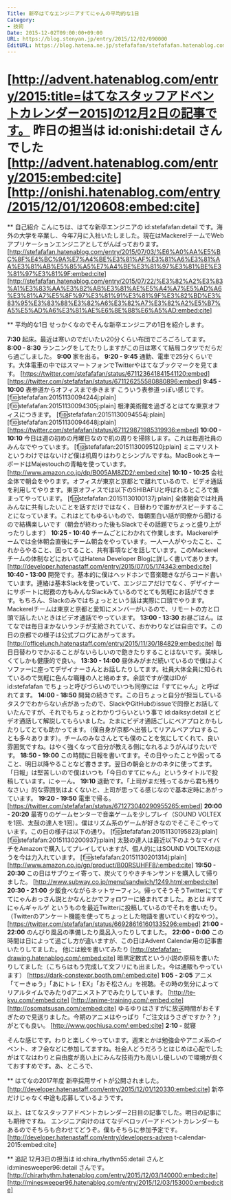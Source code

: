 ```yaml
---
Title: 新卒はてなエンジニアすてにゃんの平均的な1日
Category:
- 技術
Date: 2015-12-02T09:00:00+09:00
URL: https://blog.stenyan.jp/entry/2015/12/02/090000
EditURL: https://blog.hatena.ne.jp/stefafafan/stefafafan.hatenablog.com/atom/entry/6653586347147047277
---
```


[http://advent.hatenablog.com/entry/2015:title=はてなスタッフアドベントカレンダー2015]の12月2日の記事です。
昨日の担当は id:onishi:detail さんでした
[http://advent.hatenablog.com/entry/2015:embed:cite]
[http://onishi.hatenablog.com/entry/2015/12/01/120608:embed:cite]
====
** 自己紹介
こんにちは、はてな新卒エンジニアの id:stefafafan:detail です。海外の大学を卒業し、今年7月に入社いたしました。現在はMackerelチームでWebアプリケーションエンジニアとしてがんばっております。
[http://stefafafan.hatenablog.com/entry/2015/07/03/%E6%A0%AA%E5%BC%8F%E4%BC%9A%E7%A4%BE%E3%81%AF%E3%81%A6%E3%81%AA%E3%81%AB%E5%85%A5%E7%A4%BE%E3%81%97%E3%81%BE%E3%81%97%E3%81%9F:embed:cite]
[http://stefafafan.hatenablog.com/entry/2015/07/22/%E3%82%A2%E3%83%A1%E3%83%AA%E3%82%AB%E3%81%AE%E5%A4%A7%E5%AD%A6%E3%81%A7%E5%8F%97%E3%81%91%E3%81%9F%E3%82%BD%E3%83%95%E3%83%88%E3%82%A6%E3%82%A7%E3%82%A2%E5%B7%A5%E5%AD%A6%E3%81%AE%E6%8E%88%E6%A5%AD:embed:cite]


** 平均的な1日
せっかくなのでそんな新卒エンジニアの1日を紹介します。

<b>7:30</b> 起床。最近は寒いのでだいたい20分くらい布団でごろごろしてます。
<b>8:00 - 8:30</b> ランニングをしてたりしますがこの日は寒くて結局コタツでだらだら過ごしました。
<b>9:00</b> 家を出る。
<b>9:20 - 9:45</b> 通勤、電車で25分くらいです。大体電車の中ではスマートフォンでTwitterやはてなブックマークを見てます。
[https://twitter.com/stefafafan/status/671123641841541120:embed]
[https://twitter.com/stefafafan/status/671126255580880896:embed]
<b>9:45 - 10:00</b> 表参道からオフィスまで歩きます
こういう表参道っぽい感じです。
[f:id:stefafafan:20151130094244j:plain]
[f:id:stefafafan:20151130094305j:plain]
根津美術館を過ぎるとはてな東京オフィスにつきます。
[f:id:stefafafan:20151130094554j:plain]
[f:id:stefafafan:20151130094648j:plain]
[https://twitter.com/stefafafan/status/671129871985319936:embed]
<b>10:00 - 10:10</b> 今日は週の初めの月曜日なので机の周りを掃除します。これは毎週社員のみんなでやっています。
[f:id:stefafafan:20151130095120j:plain]
ミニマリストというわけではないけど僕は机周りはわりとシンプルですね。MacBookとキーボードはMajestouchの青軸を使っています。
[http://www.amazon.co.jp/dp/B005AM8ZD2/:embed:cite]
<b>10:10 - 10:25</b> 会社全体で朝会をやります。オフィスが東京と京都とで離れているので、ビデオ通話を利用してやります。東京オフィスでは以下のSHIBAFUと呼ばれるところで集まってやっています。
[f:id:stefafafan:20151130100137j:plain]
全体朝会では社員みんなに共有したいことを話すだけではなく、日替わりで誰かがスピーチすることになっています。これはとてもゆるいもので、毎朝面白い話が同僚から聞けるので結構楽しいです（朝会が終わった後もSlackでその話題でちょっと盛り上がったりします）
<b>10:25 - 10:40</b> チームごとにわかれて作業します。Mackerelチームでは全体朝会直後にチーム朝会をやっています。一人一人がやったこと、これからやること、困ってること、共有事項などを話しています。このMackerelチームの体制などにおいてはHatena Developer Blogに詳しく書いてあります。
[http://developer.hatenastaff.com/entry/2015/07/05/174343:embed:cite]
<b>10:40 - 13:00</b> 開発です。基本的に僕はヘッドホンで音楽聴きながらコード書いています。連絡は基本Slackを使っていて、エンジニアだけでなく、デザイナーにサポートに総務の方もみんなSlackみているのでとても気軽にお話ができます。もちろん、Slackのみではちょっとという話は実際に口頭でやります。Mackerelチームは東京と京都と愛知にメンバーがいるので、リモートの方と口頭で話したいときはビデオ通話でやっています。
<b>13:00 - 13:30</b> お昼ごはん。はてなでは毎日まかないランチが支給されていて、おかわりなどは自由です。この日の京都での様子は公式ブログにあがってます。
[http://officelunch.hatenastaff.com/entry/2015/11/30/184829:embed:cite]
毎日日替わりでかぶることがないらしいので飽きたりすることはないです。美味しくてしかも健康的で良い。
<b>13:30 - 14:00</b> 昼休みがまだ続いているので僕はよくソファーに座ってデザイナーさんとお話したりしてます。社員大体全員に知られているので気軽に色んな職種の人と絡めます。余談ですが僕はIDが id:stefafafan でちょっと呼びづらいのでいつも同僚には「すてにゃん」と呼ばれてます。
<b>14:00 - 18:50</b> 開発の続きです。この日ちょっと自分が担当しているタスクでわからない点があったので、SlackやGitHubのissueで同僚とお話していたんですが、それでもちょっとわかりづらいという事で id:daiksy:detail とビデオ通話して解説してもらいました。たまにビデオ通話ごしにペアプロとかもしたりしてとても助かってます。（僕自身が京都へ出張してリアルペアプロすることも多々あります）。チームのみなさんとても僕のことを気にしてくれて、良い雰囲気ですね。はやく強くなって自分が教える側になれるようがんばりたいです。
<b>18:50 - 19:00</b> この時間に日報を書いてます。その日やったことや困ってること、明日以降やることなど書きます。翌日の朝会とかのネタに使ってます。「日報」は堅苦しいので僕はいつも「今日のすてにゃん」というタイトルで投稿しています。にゃーん。
<b>19:10</b> 退勤です。「上司がまだ残ってるから君も残りなさい」的な雰囲気はよくないと、上司が思ってる感じなので基本定時にあがっています。
<b>19:20 - 19:50</b> 電車で帰る。
[https://twitter.com/stefafafan/status/671273040290955265:embed]
<b>20:00 - 20:20</b> 最寄りのゲームセンターで音楽ゲームを少しプレイ（SOUND VOLTEXを1回、太鼓の達人を1回）。僕はリズム系のゲームが好きなのでそこそこやっています。この日の様子は以下の通り。
[f:id:stefafafan:20151130195823j:plain]
[f:id:stefafafan:20151130200937j:plain]
太鼓の達人は最近以下のようなマイバチをAmazonで購入してプレイしていますが、個人的にはSOUND VOLTEXのほうを今は力入れています。
[f:id:stefafafan:20151130201314j:plain]
[http://www.amazon.co.jp/gp/product/B00RSUHFF8/:embed:cite]
<b>19:50 - 20:30</b> この日はサブウェイ寄って、炭火てりやきチキンサンドを購入して帰りました。
[http://www.subway.co.jp/menu/sandwich/1249.html:embed:cite]
<b>20:30 - 21:00</b> 夕飯食べながらネットサーフィン。帰ってそうそうTwitterにてすてにゃんおっさん説とかなんとかでフォロワーに絡まれてました。あとは #すてにゃんギャルゲ というものを最近Twitterに投稿しているのでそれを書いたり。（Twitterのアンケート機能を使ってちょっとした物語を書いていく的なやつ）。
[https://twitter.com/stefafafan/status/669286161601335296:embed]
<b>21:00 - 22:00</b> のんびり風呂の準備したり風呂入ったりしてました。
<b>22:00 - 0:00</b> この時間は日によって過ごし方が違いますが、この日はAdvent Calendar用の記事書いたりしてました。
他には絵を書いてみたり
[http://stefafafan-drawing.hatenablog.com/:embed:cite]
暗黒定数式という小説の原稿を書いたりしてました（こちらはもう完成して文フリにも出ました。今は通販もやっています）
[https://dark-constexpr.booth.pm/:embed:cite]
<b>1:05 - 2:05</b> アニメ「てーきゅう」「あにトレ！EX」「おそ松さん」を視聴。その時の気分によってリアルタイムでみたりdアニメストアでみたりしています。
[http://te-kyu.com/:embed:cite]
[http://anime-training.com/:embed:cite]
[http://osomatsusan.com/:embed:cite]
ゆるゆりはさすがに放送時間がおそすぎたので見送りました。今期のアニメはやっぱり「ご注文はうさぎですか？？」がとても良い。
[http://www.gochiusa.com/:embed:cite]
<b>2:10 -</b> 就寝

そんな感じです。わりと楽しくやっています。週末とかは勉強会やアニメ系のイベント、オフ会などに参加してますね。社会人どうだろうとはじめは心配でしたがはてなはわりと自由度が高い上にみんな技術力も高いし優しいので環境が良くておすすめです。あ、ところで、

** はてなの2017年度 新卒採用サイトが公開されました。
[http://developer.hatenastaff.com/entry/2015/12/01/120330:embed:cite]
新卒だけじゃなく中途も応募しているようです。

以上、はてなスタッフアドベントカレンダー2日目の記事でした。明日の記事にも期待ですね。
エンジニア向けのはてなデベロッパーアドベントカレンダーもあるのでそちらも合わせてどうぞ。僕もそちらに参加予定です。
[http://developer.hatenastaff.com/entry/developers-adven t-calendar-2015:embed:cite]

** 追記
12月3日の担当は id:chira_rhythm55:detail さんと id:minesweeper96:detail さんです。
[http://chirarhythm.hatenablog.com/entry/2015/12/03/140000:embed:cite]
[http://minesweeper96.hatenablog.com/entry/2015/12/03/153000:embed:cite]
